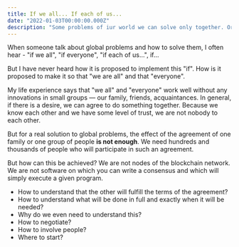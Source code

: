 ```yaml
---
title: If we all... If each of us...
date: "2022-01-03T00:00:00.000Z"
description: "Some problems of iur world we can solve only together. Or we cn solve them much faster than alone. But how? How we can achieve it?"
---
```


When someone talk about global problems and how to solve them, I often hear - "if we all", "if everyone", "if each of us...", if...

But I have never heard how it is proposed to implement this "if". How is it proposed to make it so that "we are all" and that "everyone".

My life experience says that "we all" and "everyone" work well without any innovations in small groups — our family, friends, acquaintances. In general, if there is a desire, we can agree to do something together. Because we know each other and we have some level of trust, we are not nobody to each other.

But for a real solution to global problems, the effect of the agreement of one family or one group of people **is not enough**. We need hundreds and thousands of people who will participate in such an agreement.

But how can this be achieved? We are not nodes of the blockchain network. We are not software on which you can write a consensus and which will simply execute a given program.

- How to understand that the other will fulfill the terms of the agreement?
- How to understand what will be done in full and exactly when it will be needed?
- Why do we even need to understand this?
- How to negotiate?
- How to involve people?
- Where to start?
